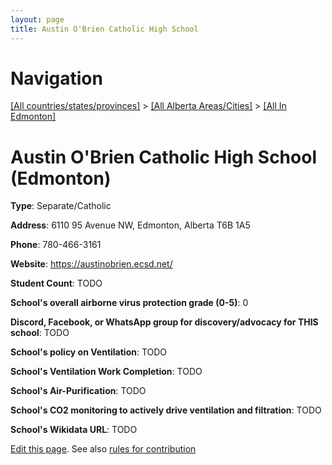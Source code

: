 ```yaml
---
layout: page
title: Austin O'Brien Catholic High School
---
```

# Navigation

[[All countries/states/provinces]](../../..) > [[All Alberta Areas/Cities]](../..) > [[All In Edmonton]](..)

# Austin O'Brien Catholic High School (Edmonton)

**Type**: Separate/Catholic

**Address**: 6110 95 Avenue NW, Edmonton, Alberta T6B 1A5

**Phone**: 780-466-3161

**Website**: <https://austinobrien.ecsd.net/>

**Student Count**: TODO

**School's overall airborne virus protection grade (0-5)**: 0

**Discord, Facebook, or WhatsApp group for discovery/advocacy for THIS school**: TODO

**School's policy on Ventilation**: TODO

**School's Ventilation Work Completion**: TODO

**School's Air-Purification**: TODO

**School's CO2 monitoring to actively drive ventilation and filtration**: TODO

**School's Wikidata URL**: TODO


[Edit this page](https://github.com/ventilate-schools/AB/edit/main/./Edmonton/Austin_O'Brien_Catholic_High_School.md). See also [rules for contribution](../../../contribution-rules/)